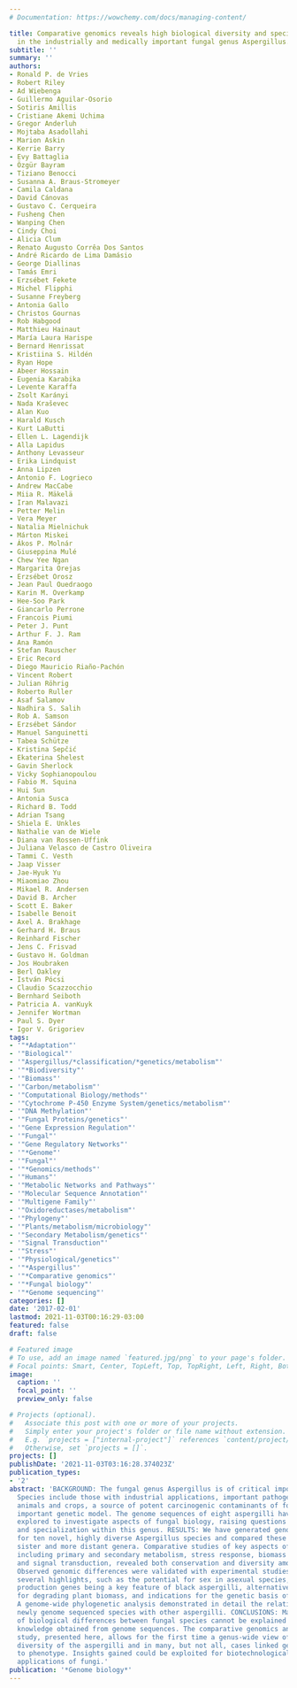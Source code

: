 ```yaml
---
# Documentation: https://wowchemy.com/docs/managing-content/

title: Comparative genomics reveals high biological diversity and specific adaptations
  in the industrially and medically important fungal genus Aspergillus.
subtitle: ''
summary: ''
authors:
- Ronald P. de Vries
- Robert Riley
- Ad Wiebenga
- Guillermo Aguilar-Osorio
- Sotiris Amillis
- Cristiane Akemi Uchima
- Gregor Anderluh
- Mojtaba Asadollahi
- Marion Askin
- Kerrie Barry
- Evy Battaglia
- Özgür Bayram
- Tiziano Benocci
- Susanna A. Braus-Stromeyer
- Camila Caldana
- David Cánovas
- Gustavo C. Cerqueira
- Fusheng Chen
- Wanping Chen
- Cindy Choi
- Alicia Clum
- Renato Augusto Corrêa Dos Santos
- André Ricardo de Lima Damásio
- George Diallinas
- Tamás Emri
- Erzsébet Fekete
- Michel Flipphi
- Susanne Freyberg
- Antonia Gallo
- Christos Gournas
- Rob Habgood
- Matthieu Hainaut
- María Laura Harispe
- Bernard Henrissat
- Kristiina S. Hildén
- Ryan Hope
- Abeer Hossain
- Eugenia Karabika
- Levente Karaffa
- Zsolt Karányi
- Nada Kraševec
- Alan Kuo
- Harald Kusch
- Kurt LaButti
- Ellen L. Lagendijk
- Alla Lapidus
- Anthony Levasseur
- Erika Lindquist
- Anna Lipzen
- Antonio F. Logrieco
- Andrew MacCabe
- Miia R. Mäkelä
- Iran Malavazi
- Petter Melin
- Vera Meyer
- Natalia Mielnichuk
- Márton Miskei
- Ákos P. Molnár
- Giuseppina Mulé
- Chew Yee Ngan
- Margarita Orejas
- Erzsébet Orosz
- Jean Paul Ouedraogo
- Karin M. Overkamp
- Hee-Soo Park
- Giancarlo Perrone
- Francois Piumi
- Peter J. Punt
- Arthur F. J. Ram
- Ana Ramón
- Stefan Rauscher
- Eric Record
- Diego Mauricio Riaño-Pachón
- Vincent Robert
- Julian Röhrig
- Roberto Ruller
- Asaf Salamov
- Nadhira S. Salih
- Rob A. Samson
- Erzsébet Sándor
- Manuel Sanguinetti
- Tabea Schütze
- Kristina Sepčić
- Ekaterina Shelest
- Gavin Sherlock
- Vicky Sophianopoulou
- Fabio M. Squina
- Hui Sun
- Antonia Susca
- Richard B. Todd
- Adrian Tsang
- Shiela E. Unkles
- Nathalie van de Wiele
- Diana van Rossen-Uffink
- Juliana Velasco de Castro Oliveira
- Tammi C. Vesth
- Jaap Visser
- Jae-Hyuk Yu
- Miaomiao Zhou
- Mikael R. Andersen
- David B. Archer
- Scott E. Baker
- Isabelle Benoit
- Axel A. Brakhage
- Gerhard H. Braus
- Reinhard Fischer
- Jens C. Frisvad
- Gustavo H. Goldman
- Jos Houbraken
- Berl Oakley
- István Pócsi
- Claudio Scazzocchio
- Bernhard Seiboth
- Patricia A. vanKuyk
- Jennifer Wortman
- Paul S. Dyer
- Igor V. Grigoriev
tags:
- '"*Adaptation"'
- '"Biological"'
- '"Aspergillus/*classification/*genetics/metabolism"'
- '"*Biodiversity"'
- '"Biomass"'
- '"Carbon/metabolism"'
- '"Computational Biology/methods"'
- '"Cytochrome P-450 Enzyme System/genetics/metabolism"'
- '"DNA Methylation"'
- '"Fungal Proteins/genetics"'
- '"Gene Expression Regulation"'
- '"Fungal"'
- '"Gene Regulatory Networks"'
- '"*Genome"'
- '"Fungal"'
- '"*Genomics/methods"'
- '"Humans"'
- '"Metabolic Networks and Pathways"'
- '"Molecular Sequence Annotation"'
- '"Multigene Family"'
- '"Oxidoreductases/metabolism"'
- '"Phylogeny"'
- '"Plants/metabolism/microbiology"'
- '"Secondary Metabolism/genetics"'
- '"Signal Transduction"'
- '"Stress"'
- '"Physiological/genetics"'
- '"*Aspergillus"'
- '"*Comparative genomics"'
- '"*Fungal biology"'
- '"*Genome sequencing"'
categories: []
date: '2017-02-01'
lastmod: 2021-11-03T00:16:29-03:00
featured: false
draft: false

# Featured image
# To use, add an image named `featured.jpg/png` to your page's folder.
# Focal points: Smart, Center, TopLeft, Top, TopRight, Left, Right, BottomLeft, Bottom, BottomRight.
image:
  caption: ''
  focal_point: ''
  preview_only: false

# Projects (optional).
#   Associate this post with one or more of your projects.
#   Simply enter your project's folder or file name without extension.
#   E.g. `projects = ["internal-project"]` references `content/project/deep-learning/index.md`.
#   Otherwise, set `projects = []`.
projects: []
publishDate: '2021-11-03T03:16:28.374023Z'
publication_types:
- '2'
abstract: 'BACKGROUND: The fungal genus Aspergillus is of critical importance to humankind.
  Species include those with industrial applications, important pathogens of humans,
  animals and crops, a source of potent carcinogenic contaminants of food, and an
  important genetic model. The genome sequences of eight aspergilli have already been
  explored to investigate aspects of fungal biology, raising questions about evolution
  and specialization within this genus. RESULTS: We have generated genome sequences
  for ten novel, highly diverse Aspergillus species and compared these in detail to
  sister and more distant genera. Comparative studies of key aspects of fungal biology,
  including primary and secondary metabolism, stress response, biomass degradation,
  and signal transduction, revealed both conservation and diversity among the species.
  Observed genomic differences were validated with experimental studies. This revealed
  several highlights, such as the potential for sex in asexual species, organic acid
  production genes being a key feature of black aspergilli, alternative approaches
  for degrading plant biomass, and indications for the genetic basis of stress response.
  A genome-wide phylogenetic analysis demonstrated in detail the relationship of the
  newly genome sequenced species with other aspergilli. CONCLUSIONS: Many aspects
  of biological differences between fungal species cannot be explained by current
  knowledge obtained from genome sequences. The comparative genomics and experimental
  study, presented here, allows for the first time a genus-wide view of the biological
  diversity of the aspergilli and in many, but not all, cases linked genome differences
  to phenotype. Insights gained could be exploited for biotechnological and medical
  applications of fungi.'
publication: '*Genome biology*'
---
```

